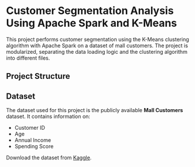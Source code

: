 # Customer Segmentation Analysis Using Apache Spark and K-Means

This project performs customer segmentation using the K-Means clustering algorithm with Apache Spark on a dataset of mall customers. The project is modularized, separating the data loading logic and the clustering algorithm into different files.

## Project Structure


## Dataset

The dataset used for this project is the publicly available **Mall Customers** dataset. It contains information on:
- Customer ID
- Age
- Annual Income
- Spending Score

Download the dataset from [Kaggle](https://www.kaggle.com/vjchoudhary7/customer-segmentation-tutorial-in-python).

